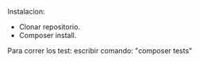 Instalacion: 
- Clonar repositorio. 
- Composer install.

 Para correr los test: escribir comando: "composer tests"